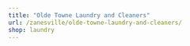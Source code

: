 ```yaml
---
title: "Olde Towne Laundry and Cleaners"
url: /zanesville/olde-towne-laundry-and-cleaners/
shop: laundry
---
```

